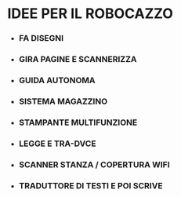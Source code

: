 # IDEE PER IL ROBOCAZZO

- ### FA DISEGNI

- ### GIRA PAGINE E SCANNERIZZA

- ### GUIDA AUTONOMA

- ### SISTEMA MAGAZZINO

- ### STAMPANTE MULTIFUNZIONE

- ### LEGGE E TRA-DVCE

- ### SCANNER STANZA / COPERTURA WIFI

- ### TRADUTTORE DI TESTI E POI SCRIVE
